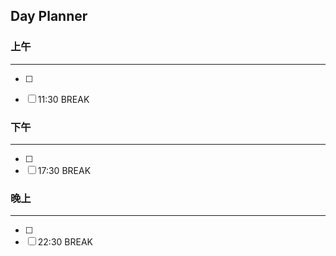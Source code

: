 ## Day Planner

### 上午
***
- [ ] 
- [ ] 11:30 BREAK


### 下午
***
- [ ] 
- [ ] 17:30 BREAK

### 晚上
***
- [ ] 
- [ ] 22:30 BREAK